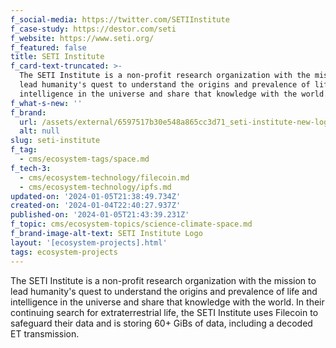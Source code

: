 ```yaml
---
f_social-media: https://twitter.com/SETIInstitute
f_case-study: https://destor.com/seti
f_website: https://www.seti.org/
f_featured: false
title: SETI Institute
f_card-text-truncated: >-
  The SETI Institute is a non-profit research organization with the mission to
  lead humanity's quest to understand the origins and prevalence of life and
  intelligence in the universe and share that knowledge with the world.
f_what-s-new: ''
f_brand:
  url: /assets/external/6597517b30e548a865cc3d71_seti-institute-new-logo-design.png
  alt: null
slug: seti-institute
f_tag:
  - cms/ecosystem-tags/space.md
f_tech-3:
  - cms/ecosystem-technology/filecoin.md
  - cms/ecosystem-technology/ipfs.md
updated-on: '2024-01-05T21:38:49.734Z'
created-on: '2024-01-04T22:40:27.937Z'
published-on: '2024-01-05T21:43:39.231Z'
f_topic: cms/ecosystem-topics/science-climate-space.md
f_brand-image-alt-text: SETI Institute Logo
layout: '[ecosystem-projects].html'
tags: ecosystem-projects
---
```


The SETI Institute is a non-profit research organization with the mission to lead humanity's quest to understand the origins and prevalence of life and intelligence in the universe and share that knowledge with the world. In their continuing search for extraterrestrial life, the SETI Institute uses Filecoin to safeguard their data and is storing 60+ GiBs of data, including a decoded ET transmission.
